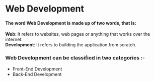 # Web Development
#### The word Web Development is made up of two words, that is:

**Web**: It refers to websites, web pages or anything that works over the internet.
<br/>
**Development**: It refers to building the application from scratch.

### Web Development can be classified in two categories :-
<ul>
  <li>Front-End Development</li>
  <li>Back-End Development</li>
</ul>
